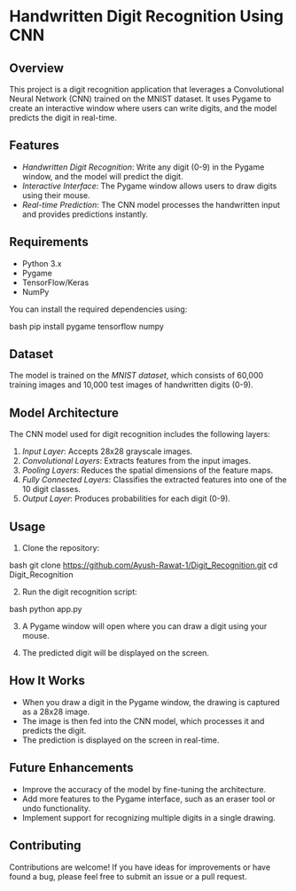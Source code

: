 # Handwritten Digit Recognition Using CNN

## Overview

This project is a digit recognition application that leverages a Convolutional Neural Network (CNN) trained on the MNIST dataset. It uses Pygame to create an interactive window where users can write digits, and the model predicts the digit in real-time.

## Features

- *Handwritten Digit Recognition*: Write any digit (0-9) in the Pygame window, and the model will predict the digit.
- *Interactive Interface*: The Pygame window allows users to draw digits using their mouse.
- *Real-time Prediction*: The CNN model processes the handwritten input and provides predictions instantly.

## Requirements

- Python 3.x
- Pygame
- TensorFlow/Keras
- NumPy

You can install the required dependencies using:

bash
pip install pygame tensorflow numpy


## Dataset

The model is trained on the *MNIST dataset*, which consists of 60,000 training images and 10,000 test images of handwritten digits (0-9).

## Model Architecture

The CNN model used for digit recognition includes the following layers:

1. *Input Layer*: Accepts 28x28 grayscale images.
2. *Convolutional Layers*: Extracts features from the input images.
3. *Pooling Layers*: Reduces the spatial dimensions of the feature maps.
4. *Fully Connected Layers*: Classifies the extracted features into one of the 10 digit classes.
5. *Output Layer*: Produces probabilities for each digit (0-9).

## Usage

1. Clone the repository:

bash
git clone https://github.com/Ayush-Rawat-1/Digit_Recognition.git
cd Digit_Recognition


2. Run the digit recognition script:

bash
python app.py


3. A Pygame window will open where you can draw a digit using your mouse.

4. The predicted digit will be displayed on the screen.

## How It Works

- When you draw a digit in the Pygame window, the drawing is captured as a 28x28 image.
- The image is then fed into the CNN model, which processes it and predicts the digit.
- The prediction is displayed on the screen in real-time.

## Future Enhancements

- Improve the accuracy of the model by fine-tuning the architecture.
- Add more features to the Pygame interface, such as an eraser tool or undo functionality.
- Implement support for recognizing multiple digits in a single drawing.

## Contributing

Contributions are welcome! If you have ideas for improvements or have found a bug, please feel free to submit an issue or a pull request.
